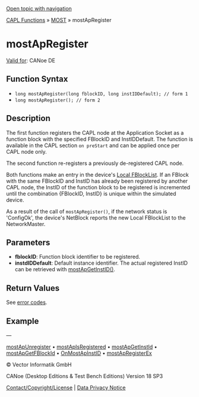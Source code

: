 [Open topic with navigation](../../../../../CANoeDEFamily.htm#Topics/CAPLFunctions/MOST/Functions/CAPLfunctionMOSTApRegister.md)

[CAPL Functions](../../CAPLfunctions.md) » [MOST](../CAPLfunctionsMOSTOverview.md) » mostApRegister

# mostApRegister

[Valid for](../../../Shared/FeatureAvailability.md): CANoe DE

## Function Syntax

- `long mostApRegister(long fblockID, long instIDDefault); // form 1`
- `long mostApRegister(); // form 2`

## Description

The first function registers the CAPL node at the Application Socket as a function block with the specified FBlockID and InstIDDefault. The function is available in the CAPL section `on preStart` and can be applied once per CAPL node only.

The second function re-registers a previously de-registered CAPL node.

Both functions make an entry in the device's [Local FBlockList](../../../CANoeCANalyzer/MOST/MOSTSimulationApplicationSocketLocalFBlockList.md). If an FBlock with the same FBlockID and InstID has already been registered by another CAPL node, the InstID of the function block to be registered is incremented until the combination {FBlockID, InstID} is unique within the simulated device.

As a result of the call of `mostApRegister()`, if the network status is 'ConfigOk', the device's NetBlock reports the new Local FBlockList to the NetworkMaster.

## Parameters

- **fblockID**: Function block identifier to be registered.
- **instdIDDefault**: Default instance identifier. The actual registered InstID can be retrieved with [mostApGetInstID()](CAPLfunctionMOSTApGetInstID.md).

## Return Values

See [error codes](../CAPLfunctionsMOSTErrorCodes.md).

## Example

—

[mostApUnregister](CAPLfunctionMOSTApUnregister.md) • [mostApIsRegistered](CAPLfunctionMOSTApIsRegistered.md) • [mostApGetInstId](CAPLfunctionMOSTApGetInstID.md) • [mostApGetFBlockId](CAPLfunctionMOSTApGetFBlockID.md) • [OnMostApInstID](../EventProcedures/CAPLfunctionOnMOSTApInstID.md) • [mostApRegisterEx](CAPLfunctionMOSTApRegisterEx.md)

© Vector Informatik GmbH

CANoe (Desktop Editions & Test Bench Editions) Version 18 SP3

[Contact/Copyright/License](../../../Shared/ContactCopyrightLicense.md) | [Data Privacy Notice](https://www.vector.com/int/en/company/get-info/privacy-policy/)
